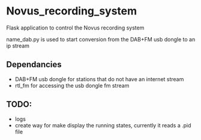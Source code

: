 # Novus_recording_system

Flask application to control the Novus recording system

name_dab.py is used to start conversion from the DAB+FM usb dongle to an ip stream

## Dependancies
* DAB+FM usb dongle for stations that do not have an internet stream
* rtl_fm for accessing the usb dongle fm stream

## TODO: 
* logs
* create way for make display the running states, currently it reads a .pid file
